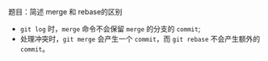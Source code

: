题目：简述 merge 和 rebase的区别


* `git log` 时，`merge` 命令不会保留 `merge` 的分支的 `commit`;
* 处理冲突时，`git merge` 会产生一个 `commit`，而 `git rebase` 不会产生额外的 `commit`。
